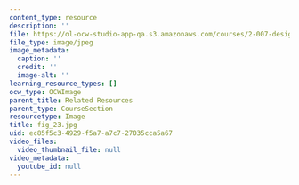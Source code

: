 ```yaml
---
content_type: resource
description: ''
file: https://ol-ocw-studio-app-qa.s3.amazonaws.com/courses/2-007-design-and-manufacturing-i-spring-2009/ec85f5c34929f5a7a7c727035cca5a67_fig_23.jpg
file_type: image/jpeg
image_metadata:
  caption: ''
  credit: ''
  image-alt: ''
learning_resource_types: []
ocw_type: OCWImage
parent_title: Related Resources
parent_type: CourseSection
resourcetype: Image
title: fig_23.jpg
uid: ec85f5c3-4929-f5a7-a7c7-27035cca5a67
video_files:
  video_thumbnail_file: null
video_metadata:
  youtube_id: null
---
```

